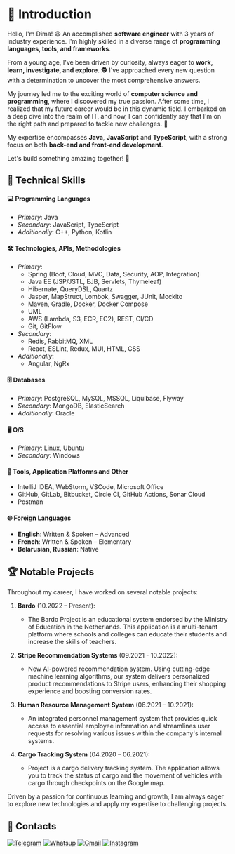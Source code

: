 # 👋 Introduction

Hello, I'm Dima! 😃 An accomplished **software engineer** with 3 years of industry experience. I'm highly skilled in a diverse range of **programming languages, tools, and frameworks**.

From a young age, I've been driven by curiosity, always eager to **work, learn, investigate, and explore**. 🕵️ I've approached every new question with a determination to uncover the most comprehensive answers.

My journey led me to the exciting world of **computer science and programming**, where I discovered my true passion. After some time, I realized that my future career would be in this dynamic field. I embarked on a deep dive into the realm of IT, and now, I can confidently say that I'm on the right path and prepared to tackle new challenges. 💪

My expertise encompasses **Java**, **JavaScript** and **TypeScript**, with a strong focus on both **back-end and front-end development**.

Let's build something amazing together! 🌟


## 🚀 Technical Skills

#### 💻 Programming Languages
- *Primary*: Java
- *Secondary*: JavaScript, TypeScript
- *Additionally*: C++, Python, Kotlin

#### 🛠️ Technologies, APIs, Methodologies
- *Primary*: 
  - Spring (Boot, Cloud, MVC, Data, Security, AOP, Integration)
  - Java EE (JSP/JSTL, EJB, Servlets, Thymeleaf)
  - Hibernate, QueryDSL, Quartz
  - Jasper, MapStruct, Lombok, Swagger, JUnit, Mockito
  - Maven, Gradle, Docker, Docker Compose
  - UML
  - AWS (Lambda, S3, ECR, EC2), REST, CI/CD
  - Git, GitFlow
- *Secondary*:
  - Redis, RabbitMQ, XML
  - React, ESLint, Redux, MUI, HTML, CSS
- *Additionally*:
  - Angular, NgRx

#### 🗄️ Databases
- *Primary*: PostgreSQL, MySQL, MSSQL, Liquibase, Flyway
- *Secondary*: MongoDB, ElasticSearch
- *Additionally*: Oracle

#### 🖥️ O/S
- *Primary*: Linux, Ubuntu
- *Secondary*: Windows

#### 🧰 Tools, Application Platforms and Other
- IntelliJ IDEA, WebStorm, VSCode, Microsoft Office
- GitHub, GitLab, Bitbucket, Circle CI, GitHub Actions, Sonar Cloud
- Postman

#### 🌐 Foreign Languages
- **English**: Written & Spoken – Advanced
- **French**: Written & Spoken – Elementary
- **Belarusian, Russian**: Native


## 🏆 Notable Projects

Throughout my career, I have worked on several notable projects:

1. **Bardo** (10.2022 – Present): 
   - The Bardo Project is an educational system endorsed by the Ministry of Education in the Netherlands. This application is a multi-tenant platform where schools and colleges can educate their students and increase the skills of teachers.

2. **Stripe Recommendation Systems** (09.2021 - 10.2022): 
   - New AI-powered recommendation system. Using cutting-edge machine learning algorithms, our system delivers personalized product recommendations to Stripe users, enhancing their shopping experience and boosting conversion rates.

3. **Human Resource Management System** (06.2021 – 10.2021): 
   - An integrated personnel management system that provides quick access to essential employee information and streamlines user requests for resolving various issues within the company's internal systems.

4. **Cargo Tracking System** (04.2020 – 06.2021): 
   - Project is a cargo delivery tracking system. The application allows you to track the status of cargo and the movement of vehicles with cargo through checkpoints on the Google map.

Driven by a passion for continuous learning and growth, I am always eager to explore new technologies and apply my expertise to challenging projects.


## 📱 Contacts

[![Telegram](https://img.shields.io/badge/Telegram-2CA5E0?style=for-the-badge&logo=telegram&logoColor=white)](https://t.me/Dzima_Sh) [![Whatsup](https://img.shields.io/badge/WhatsApp-25D366?style=for-the-badge&logo=whatsapp&logoColor=white)](https://wa.me/375447723977) [![Gmail](https://img.shields.io/badge/Gmail-D14836?style=for-the-badge&logo=gmail&logoColor=white)](mailto:dzmitry.shushkevich@gmail.com) [![Instagram](https://img.shields.io/badge/Instagram-E4405F?style=for-the-badge&logo=instagram&logoColor=white)](https://www.instagram.com/dimaster_19/)
